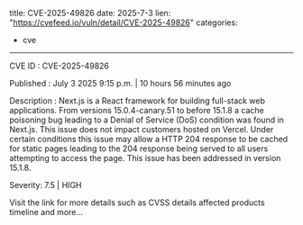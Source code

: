  
title: CVE-2025-49826
date: 2025-7-3
lien: "https://cvefeed.io/vuln/detail/CVE-2025-49826"
categories:
  - cve
---

CVE ID : CVE-2025-49826

Published :  July 3
2025
9:15 p.m. | 10 hours
56 minutes ago

Description : Next.js is a React framework for building full-stack web applications. From versions 15.0.4-canary.51 to before 15.1.8
a cache poisoning bug leading to a Denial of Service (DoS) condition was found in Next.js. This issue does not impact customers hosted on Vercel. Under certain conditions
this issue may allow a HTTP 204 response to be cached for static pages
leading to the 204 response being served to all users attempting to access the page. This issue has been addressed in version 15.1.8.

Severity: 7.5 | HIGH

Visit the link for more details
such as CVSS details
affected products
timeline
and more...
